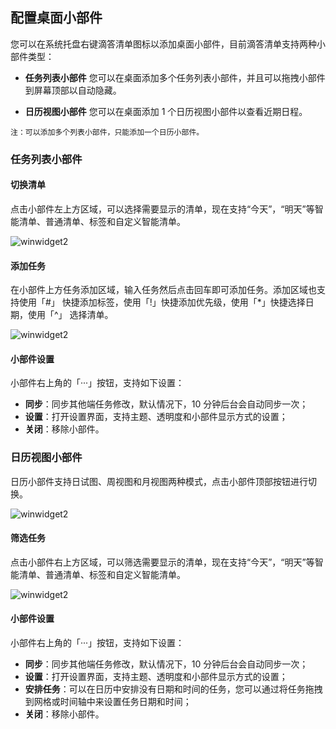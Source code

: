 ## 配置桌面小部件
您可以在系统托盘右键滴答清单图标以添加桌面小部件，目前滴答清单支持两种小部件类型：

* **任务列表小部件**
您可以在桌面添加多个任务列表小部件，并且可以拖拽小部件到屏幕顶部以自动隐藏。

* **日历视图小部件**
您可以在桌面添加 1 个日历视图小部件以查看近期日程。

`注：可以添加多个列表小部件，只能添加一个日历小部件。`


### 任务列表小部件

#### 切换清单

点击小部件左上方区域，可以选择需要显示的清单，现在支持“今天”，“明天”等智能清单、普通清单、标签和自定义智能清单。

![winwidget2](../images/Windows/desktop/7.2.png)

#### 添加任务

在小部件上方任务添加区域，输入任务然后点击回车即可添加任务。添加区域也支持使用「#」 快捷添加标签，使用「!」快捷添加优先级，使用「*」快捷选择日期，使用「^」 选择清单。

![winwidget2](../images/Windows/desktop/7.3.png)

#### 小部件设置

小部件右上角的「···」按钮，支持如下设置： 

* **同步**：同步其他端任务修改，默认情况下，10 分钟后台会自动同步一次； 
* **设置**：打开设置界面，支持主题、透明度和小部件显示方式的设置；
* **关闭**：移除小部件。


### 日历视图小部件

日历小部件支持日试图、周视图和月视图两种模式，点击小部件顶部按钮进行切换。

![winwidget2](../images/Windows/desktop/7.4.png)

#### 筛选任务

点击小部件右上方区域，可以筛选需要显示的清单，现在支持“今天”，“明天”等智能清单、普通清单、标签和自定义智能清单。

![winwidget2](../images/Windows/desktop/7.2.png)

#### 小部件设置

小部件右上角的「···」按钮，支持如下设置： 

* **同步**：同步其他端任务修改，默认情况下，10 分钟后台会自动同步一次； 
* **设置**：打开设置界面，支持主题、透明度和小部件显示方式的设置；
* **安排任务**：可以在日历中安排没有日期和时间的任务，您可以通过将任务拖拽到网格或时间轴中来设置任务日期和时间；
* **关闭**：移除小部件。



